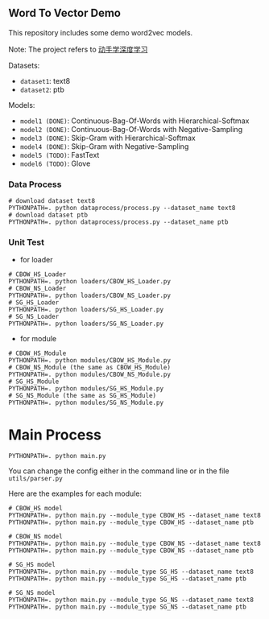 ## Word To Vector Demo

This repository includes some demo word2vec models.

Note: The project refers to [动手学深度学习](https://zh.d2l.ai/)

Datasets:

* `dataset1`: text8
* `dataset2`: ptb

Models:

* `model1 (DONE)`: Continuous-Bag-Of-Words with Hierarchical-Softmax
* `model2 (DONE)`: Continuous-Bag-Of-Words with Negative-Sampling
* `model3 (DONE)`: Skip-Gram with Hierarchical-Softmax
* `model4 (DONE)`: Skip-Gram with Negative-Sampling
* `model5 (TODO)`: FastText
* `model6 (TODO)`: Glove

### Data Process

```shell
# download dataset text8
PYTHONPATH=. python dataprocess/process.py --dataset_name text8
# download dataset ptb
PYTHONPATH=. python dataprocess/process.py --dataset_name ptb
```

### Unit Test

* for loader

```shell
# CBOW_HS_Loader
PYTHONPATH=. python loaders/CBOW_HS_Loader.py
# CBOW_NS_Loader
PYTHONPATH=. python loaders/CBOW_NS_Loader.py
# SG_HS_Loader
PYTHONPATH=. python loaders/SG_HS_Loader.py
# SG_NS_Loader
PYTHONPATH=. python loaders/SG_NS_Loader.py
```

* for module

```shell
# CBOW_HS_Module
PYTHONPATH=. python modules/CBOW_HS_Module.py
# CBOW_NS_Module (the same as CBOW_HS_Module)
PYTHONPATH=. python modules/CBOW_NS_Module.py
# SG_HS_Module
PYTHONPATH=. python modules/SG_HS_Module.py
# SG_NS_Module (the same as SG_HS_Module)
PYTHONPATH=. python modules/SG_NS_Module.py
```

# Main Process

```shell
PYTHONPATH=. python main.py
```

You can change the config either in the command line or in the file `utils/parser.py`

Here are the examples for each module:

```shell
# CBOW_HS model
PYTHONPATH=. python main.py --module_type CBOW_HS --dataset_name text8
PYTHONPATH=. python main.py --module_type CBOW_HS --dataset_name ptb
```

```shell
# CBOW_NS model
PYTHONPATH=. python main.py --module_type CBOW_NS --dataset_name text8
PYTHONPATH=. python main.py --module_type CBOW_NS --dataset_name ptb
```

```shell
# SG_HS model
PYTHONPATH=. python main.py --module_type SG_HS --dataset_name text8
PYTHONPATH=. python main.py --module_type SG_HS --dataset_name ptb
```

```shell
# SG_NS model
PYTHONPATH=. python main.py --module_type SG_NS --dataset_name text8
PYTHONPATH=. python main.py --module_type SG_NS --dataset_name ptb
```
